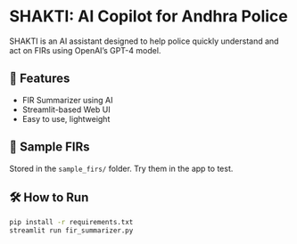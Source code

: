 # SHAKTI: AI Copilot for Andhra Police
SHAKTI is an AI assistant designed to help police quickly understand and act on FIRs using OpenAI’s GPT-4 model.
## 🚀 Features
- FIR Summarizer using AI
- Streamlit-based Web UI
- Easy to use, lightweight

## 🧪 Sample FIRs
Stored in the `sample_firs/` folder. Try them in the app to test.

## 🛠 How to Run
```bash
pip install -r requirements.txt
streamlit run fir_summarizer.py
